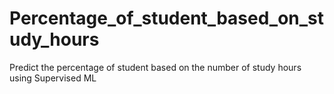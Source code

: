 # Percentage_of_student_based_on_study_hours
Predict the percentage of student based on the number of study hours using Supervised ML
